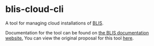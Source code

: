 # blis-cloud-cli

A tool for managing cloud installations of [BLIS](http://blis.cc.gatech.edu/index.php).

Documentation for the tool can be found on [the BLIS documentation website.](https://c4g.github.io/BLIS/)
You can view the original proposal for this tool [here](proposal.md).
